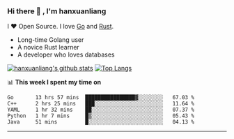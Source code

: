 ### Hi there 👋 , I'm hanxuanliang

<!--
**hanxuanliang/hanxuanliang** is a ✨ _special_ ✨ repository because its `README.md` (this file) appears on your GitHub profile.

Here are some ideas to get you started:

- 🔭 I’m currently working on ...
- 🌱 I’m currently learning ...
- 👯 I’m looking to collaborate on ...
- 🤔 I’m looking for help with ...
- 💬 Ask me about ...
- 📫 How to reach me: ...
- 😄 Pronouns: ...
- ⚡ Fun fact: ...
-->
I ❤ Open Source. I love [Go](https://golang.org) and [Rust](https://www.rust-lang.org/zh-CN/).

* Long-time Golang user
* A novice Rust learner
* A developer who loves databases

[![hanxuanliang's github stats](https://github-readme-stats.vercel.app/api/top-langs/?username=hanxuanliang&hide=html)](https://github.com/anuraghazra/github-readme-stats)
[![Top Langs](https://github-readme-stats.vercel.app/api?username=hanxuanliang&show_icons=true&count_private=true&line_height=40)](https://github.com/anuraghazra/github-readme-stats)

📊 **This week I spent my time on**
<!--START_SECTION:waka-->
```text
Go       13 hrs 57 mins  ████████████████▓░░░░░░░░   67.03 % 
C++      2 hrs 25 mins   ███░░░░░░░░░░░░░░░░░░░░░░   11.64 % 
YAML     1 hr 32 mins    ██░░░░░░░░░░░░░░░░░░░░░░░   07.37 % 
Python   1 hr 7 mins     █▒░░░░░░░░░░░░░░░░░░░░░░░   05.43 % 
Java     51 mins         █░░░░░░░░░░░░░░░░░░░░░░░░   04.13 % 
```
<!--END_SECTION:waka-->

***
